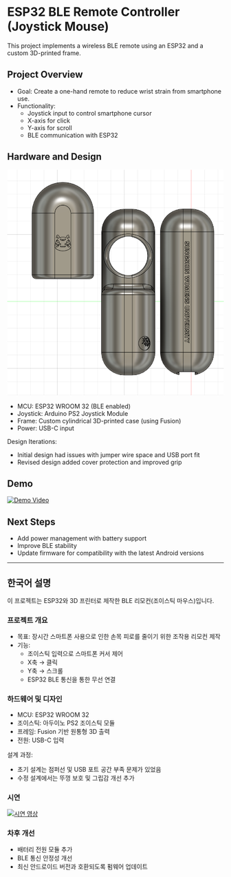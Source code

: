 # ESP32 BLE Remote Controller (Joystick Mouse)

This project implements a wireless BLE remote using an ESP32 and a custom 3D-printed frame.  

## Project Overview
- Goal: Create a one-hand remote to reduce wrist strain from smartphone use.
- Functionality:
  - Joystick input to control smartphone cursor
  - X-axis for click
  - Y-axis for scroll
  - BLE communication with ESP32

## Hardware and Design

![Controller Layout](controller_image.png)
- MCU: ESP32 WROOM 32 (BLE enabled)
- Joystick: Arduino PS2 Joystick Module
- Frame: Custom cylindrical 3D-printed case (using Fusion)
- Power: USB-C input

Design Iterations:
- Initial design had issues with jumper wire space and USB port fit
- Revised design added cover protection and improved grip


## Demo
[![Demo Video](https://img.youtube.com/vi/v4lBZTQJYww/0.jpg)](https://youtu.be/v4lBZTQJYww)

## Next Steps
- Add power management with battery support
- Improve BLE stability
- Update firmware for compatibility with the latest Android versions

---

## 한국어 설명

이 프로젝트는 ESP32와 3D 프린터로 제작한 BLE 리모컨(조이스틱 마우스)입니다.  

### 프로젝트 개요
- 목표: 장시간 스마트폰 사용으로 인한 손목 피로를 줄이기 위한 조작용 리모컨 제작
- 기능:
  - 조이스틱 입력으로 스마트폰 커서 제어
  - X축 → 클릭
  - Y축 → 스크롤
  - ESP32 BLE 통신을 통한 무선 연결

### 하드웨어 및 디자인

- MCU: ESP32 WROOM 32  
- 조이스틱: 아두이노 PS2 조이스틱 모듈
- 프레임: Fusion 기반 원통형 3D 출력  
- 전원: USB-C 입력  

설계 과정:  
- 초기 설계는 점퍼선 및 USB 포트 공간 부족 문제가 있었음  
- 수정 설계에서는 뚜껑 보호 및 그립감 개선 추가  


### 시연
[![시연 영상](https://img.youtube.com/vi/v4lBZTQJYww/0.jpg)](https://youtu.be/v4lBZTQJYww)


### 차후 개선
- 배터리 전원 모듈 추가  
- BLE 통신 안정성 개선  
- 최신 안드로이드 버전과 호환되도록 펌웨어 업데이트   
